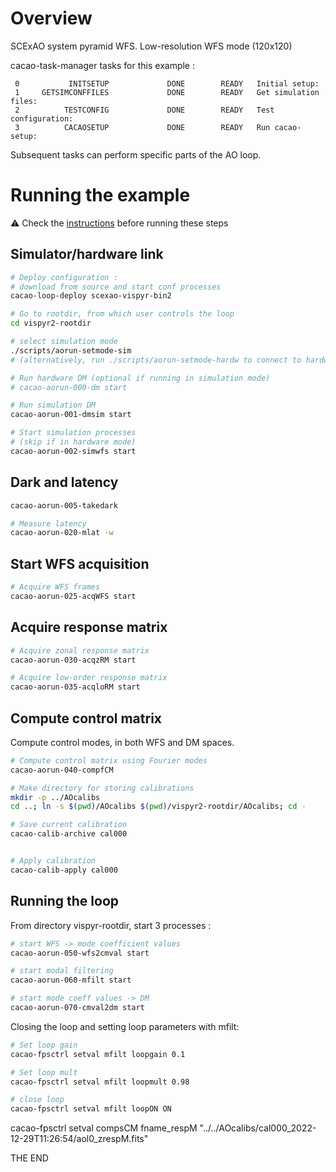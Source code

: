 # Overview

SCExAO system pyramid WFS.
Low-resolution WFS mode (120x120)

cacao-task-manager tasks for this example :

~~~
 0           INITSETUP             DONE        READY   Initial setup:
 1     GETSIMCONFFILES             DONE        READY   Get simulation files:
 2          TESTCONFIG             DONE        READY   Test configuration:
 3          CACAOSETUP             DONE        READY   Run cacao-setup:
~~~
Subsequent tasks can perform specific parts of the AO loop.




# Running the example

:warning: Check the [instructions](https://github.com/cacao-org/cacao/tree/dev/AOloopControl/examples) before running these steps

## Simulator/hardware link


```bash
# Deploy configuration :
# download from source and start conf processes
cacao-loop-deploy scexao-vispyr-bin2

# Go to rootdir, from which user controls the loop
cd vispyr2-rootdir

# select simulation mode
./scripts/aorun-setmode-sim
# (alternatively, run ./scripts/aorun-setmode-hardw to connect to hardware)

# Run hardware DM (optional if running in simulation mode)
# cacao-aorun-000-dm start

# Run simulation DM
cacao-aorun-001-dmsim start

# Start simulation processes
# (skip if in hardware mode)
cacao-aorun-002-simwfs start
```

## Dark and latency


```bash
cacao-aorun-005-takedark

# Measure latency
cacao-aorun-020-mlat -w
```

## Start WFS acquisition

```bash
# Acquire WFS frames
cacao-aorun-025-acqWFS start
```

## Acquire response matrix

```bash
# Acquire zonal response matrix
cacao-aorun-030-acqzRM start

# Acquire low-order response matrix
cacao-aorun-035-acqloRM start
```

## Compute control matrix

Compute control modes, in both WFS and DM spaces.

```bash
# Compute control matrix using Fourier modes
cacao-aorun-040-compfCM

# Make directory for storing calibrations
mkdir -p ../AOcalibs
cd ..; ln -s $(pwd)/AOcalibs $(pwd)/vispyr2-rootdir/AOcalibs; cd -

# Save current calibration
cacao-calib-archive cal000


# Apply calibration
cacao-calib-apply cal000
```


## Running the loop

From directory vispyr-rootdir, start 3 processes :

```bash
# start WFS -> mode coefficient values
cacao-aorun-050-wfs2cmval start

# start modal filtering
cacao-aorun-060-mfilt start

# start mode coeff values -> DM
cacao-aorun-070-cmval2dm start

```

Closing the loop and setting loop parameters with mfilt:

```bash
# Set loop gain
cacao-fpsctrl setval mfilt loopgain 0.1

# Set loop mult
cacao-fpsctrl setval mfilt loopmult 0.98

# close loop
cacao-fpsctrl setval mfilt loopON ON

```


cacao-fpsctrl setval compsCM fname_respM "../../AOcalibs/cal000_2022-12-29T11:26:54/aol0_zrespM.fits"


THE END
